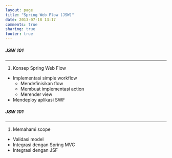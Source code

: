 ```yaml
---
layout: page
title: "Spring Web Flow (JSW)"
date: 2013-07-18 13:17
comments: true
sharing: true
footer: true
---
```


<div markdown class="pageContent">

##### JSW 101
- - - - - - -
1. Konsep Spring Web Flow
* Implementasi simple workflow
	* Mendefinisikan flow
	* Membuat implementasi action
	* Merender view
* Mendeploy aplikasi SWF

##### JSW 101
- - - - - - -
1. Memahami scope
* Validasi model
* Integrasi dengan Spring MVC
* Integrasi dengan JSF
